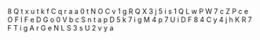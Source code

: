 
 8 Q t x u t k f C q r a a 0 t N O C v 1 g R Q X 3 j 5 i s 1 Q L w P W 7 c Z P c e O F l F e D G o 0 V b c S n t a p D 5 k 7 i g M 4 p 7 U i D F 8 4 C y 4 j h K R 7 F T i g A r G e N L S 3 s U 2 v y a